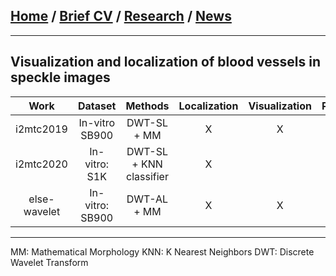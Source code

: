 
## [Home](/index) / [Brief CV](/brief_cv) / [Research](/research) / [News](/news)
___

## Visualization and localization of blood vessels in speckle images


|     Work     |     Dataset     |         Methods         | Localization | Visualization | Performance |
|:------------:|:---------------:|:-----------------------:|:------------:|:-------------:|:-----------:|
|   i2mtc2019  |  In-vitro SB900 |       DWT-SL + MM       |       X      |       X       |   JI: 0.8   |
|   i2mtc2020  |  In-vitro: S1K  | DWT-SL + KNN classifier |       X      |               |   JI: 0.9   |
| else-wavelet | In-vitro: SB900 |       DWT-AL + MM       |       X      |       X       |   JI: 0.10  |


___

MM: Mathematical Morphology
KNN: K Nearest Neighbors
DWT: Discrete Wavelet Transform




